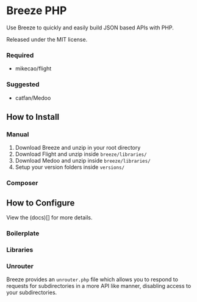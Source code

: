 # Breeze PHP

Use Breeze to quickly and easily build JSON based APIs with PHP.

Released under the MIT license.

### Required

- mikecao/flight

### Suggested

- catfan/Medoo

## How to Install

### Manual

1. Download Breeze and unzip in your root directory
2. Download Flight and unzip inside `breeze/libraries/`
3. Download Medoo and unzip inside `breeze/libraries/`
4. Setup your version folders inside `versions/`

### Composer

## How to Configure


View the (docs)[] for more details.

### Boilerplate

### Libraries

### Unrouter

Breeze provides an `unrouter.php` file which allows you to respond to requests for subdirectories in a more API like manner, disabling access to your subdirectories.
